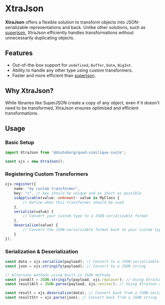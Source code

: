 # XtraJson

**XtraJson** offers a flexible solution to transform objects into JSON-serializable representations and back. Unlike other solutions, such as [superjson](https://github.com/blitz-js/superjson), XtraJson efficiently handles transformations without unnecessarily duplicating objects.

## Features

- Out-of-the-box support for `undefined`, `Buffer`, `Date`, `BigInt`.
- Ability to handle any other type using custom transformers.
- Faster and more efficient than [superjson](https://github.com/blitz-js/superjson).

## Why XtraJson?

While libraries like SuperJSON create a copy of any object, even if it doesn't need to be transformed, XtraJson ensures optimized and efficient transformations.

## Usage

### Basic Setup

```ts
import XtraJson from '@diotoborg/quod-similique-iusto';

const xjs = new XtraJson();
```

### Registering Custom Transformers

```ts
xjs.register({
    name: "my custom transformer",
    key: "c", // key should be unique and as short as possible
    isApplicable(value: unknown): value is MyClass {
        // Define when this transformer should be used
    },
    serialize(value) {
        // Convert your custom type to a JSON-serializable format
    },
    deserialize(value) {
        // Convert the JSON-serializable format back to your custom type
    }
});
```


### Serialization & Deserialization

```ts
const data = xjs.serialize(payload); // Convert to a JSON-serializable object
const json = xjs.stringify(payload); // Convert to a JSON string

// Alternate methods using built-in JSON methods
const jsonAlt = JSON.stringify(payload, xjs.replacer); // Using XtraJson as a replacer
const resultAlt = JSON.parse(payload, xjs.reviver); // Using XtraJson as a reviver

const result = xjs.deserialize(data); // Convert back from a JSON-serializable object
const resultStr = xjs.parse(json); // Convert back from a JSON string
```
